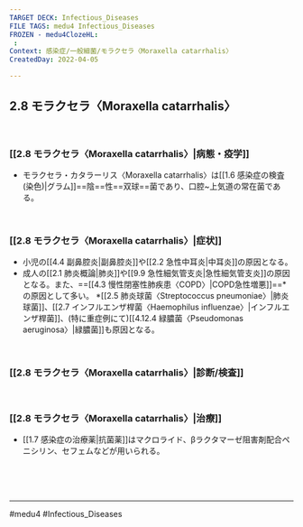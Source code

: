 ```yaml
---
TARGET DECK: Infectious_Diseases
FILE TAGS: medu4 Infectious_Diseases
FROZEN - medu4ClozeHL:
 : 
Context: 感染症/一般細菌/モラクセラ〈Moraxella catarrhalis〉
CreatedDay: 2022-04-05

---
```


## 2.8 モラクセラ〈Moraxella catarrhalis〉

<br>

### [[2.8 モラクセラ〈Moraxella catarrhalis〉|病態・疫学]]
* モラクセラ・カタラーリス〈Moraxella catarrhalis〉は[[1.6 感染症の検査(染色)|グラム]]==陰==性==双球==菌であり、口腔~上気道の常在菌である。
<!--ID: 1649375532642-->


<br>

### [[2.8 モラクセラ〈Moraxella catarrhalis〉|症状]]
* 小児の[[4.4 副鼻腔炎|副鼻腔炎]]や[[2.2 急性中耳炎|中耳炎]]の原因となる。 
* 成人の[[2.1 肺炎概論|肺炎]]や[[9.9 急性細気管支炎|急性細気管支炎]]の原因となる。また、==[[4.3 慢性閉塞性肺疾患〈COPD〉|COPD急性増悪]]==\*の原因として多い。
\*[[2.5 肺炎球菌〈Streptococcus pneumoniae〉|肺炎球菌]]、[[2.7 インフルエンザ桿菌〈Haemophilus influenzae〉|インフルエンザ桿菌]]、(特に重症例にて)[[4.12.4 緑膿菌〈Pseudomonas aeruginosa〉|緑膿菌]]も原因となる。
<!--ID: 1649375532649-->


<br>

### [[2.8 モラクセラ〈Moraxella catarrhalis〉|診断/検査]]


<br>

### [[2.8 モラクセラ〈Moraxella catarrhalis〉|治療]]
* [[1.7 感染症の治療薬|抗菌薬]]はマクロライド、βラクタマーゼ阻害剤配合ペニシリン、セフェムなどが用いられる。

<br><br><br>

---
#medu4 #Infectious_Diseases